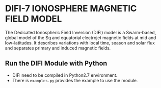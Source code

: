# DIFI-7 IONOSPHERE MAGNETIC FIELD MODEL

The Dedicated Ionospheric Field Inversion (DIFI) model is a Swarm-based, global model of the Sq and equatorial electrojet magnetic fields at mid and low-latitudes. It describes variations with local time, season and solar flux and separates primary and induced magnetic fields.


## Run the DIFI Module with Python

- DIFI need to be compiled in Python2.7 environment. 
- There is `examples.py` provides the example to use the module.

